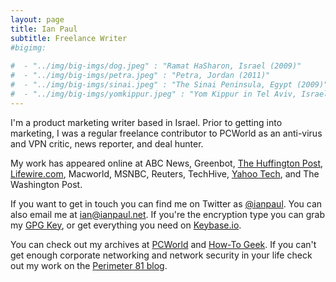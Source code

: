 ```yaml
---
layout: page
title: Ian Paul
subtitle: Freelance Writer
#bigimg:
   
#  - "../img/big-imgs/dog.jpeg" : "Ramat HaSharon, Israel (2009)"
#  - "../img/big-imgs/petra.jpeg" : "Petra, Jordan (2011)"
#  - "../img/big-imgs/sinai.jpeg" : "The Sinai Peninsula, Egypt (2009)"
#  - "../img/big-imgs/yomkippur.jpeg" : "Yom Kippur in Tel Aviv, Israel (2009)"
---
```


I'm a product marketing writer based in Israel. Prior to getting into marketing, I was a regular freelance contributor to PCWorld as an anti-virus and VPN critic, news reporter, and deal hunter. 

My work has appeared online at ABC News, Greenbot, [The Huffington Post](http://www.huffingtonpost.com/author/ian-paul), [Lifewire.com](https://www.lifewire.com/ian-paul-3571845), Macworld, MSNBC, Reuters, TechHive, [Yahoo Tech](https://finance.yahoo.com/news/the-21st-century-is-coming-to-1318404005756982.html), and The Washington Post.

If you want to get in touch you can find me on Twitter as [@ianpaul](http://twitter.com/ianpaul). You can also email me at [ian@ianpaul.net](mailto:ian@ianpaul.net). If you're the encryption type you can grab my [GPG Key](http://ianpaul.net/gpg.txt), or get everything you need on [Keybase.io](https://keybase.io/ianpaul).

You can check out my archives at [PCWorld](https://www.pcworld.com/author/Ian-Paul/) and [How-To Geek](https://www.howtogeek.com/author/ianpaul/). If you can't get enough corporate networking and network security in your life check out my work on the [Perimeter 81 blog](https://www.perimeter81.com/blog/author/ian-paul).
